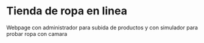 # Tienda de ropa en linea

Webpage con administrador para subida de productos y con simulador para probar ropa con camara
